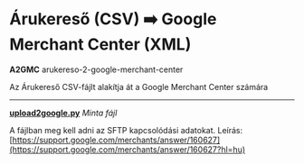 # Árukereső (CSV) ➡️ Google Merchant Center (XML)

**A2GMC** arukereso-2-google-merchant-center

Az Árukereső CSV-fájlt alakítja át a Google Merchant Center számára



---

**[upload2google.py](upload2google_EXAMPLE.py)** *Minta fájl*

A fájlban meg kell adni az SFTP kapcsolódási adatokat.
Leírás: [https://support.google.com/merchants/answer/160627](https://support.google.com/merchants/answer/160627?hl=hu)